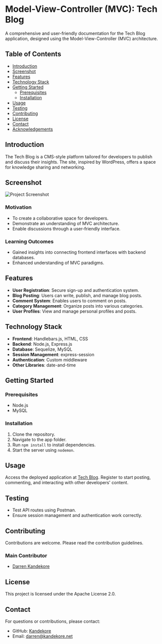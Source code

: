 # Model-View-Controller (MVC): Tech Blog

A comprehensive and user-friendly documentation for the Tech Blog application, designed using the Model-View-Controller (MVC) architecture.

## Table of Contents

- [Introduction](#introduction)
- [Screenshot](#Screenshot)
- [Features](#features)
- [Technology Stack](#technology-stack)
- [Getting Started](#getting-started)
  - [Prerequisites](#prerequisites)
  - [Installation](#installation)
- [Usage](#usage)
- [Testing](#testing)
- [Contributing](#contributing)
- [License](#license)
- [Contact](#contact)
- [Acknowledgements](#acknowledgements)

## Introduction

The Tech Blog is a CMS-style platform tailored for developers to publish and discuss their insights. The site, inspired by WordPress, offers a space for knowledge sharing and networking.

## Screenshot

![Project Screenshot](https://darrenk.uk/wp-content/uploads/2024/01/imageup.jpg)

### Motivation
- To create a collaborative space for developers.
- Demonstrate an understanding of MVC architecture.
- Enable discussions through a user-friendly interface.

### Learning Outcomes
- Gained insights into connecting frontend interfaces with backend databases.
- Enhanced understanding of MVC paradigms.

## Features

- **User Registration**: Secure sign-up and authentication system.
- **Blog Posting**: Users can write, publish, and manage blog posts.
- **Comment System**: Enables users to comment on posts.
- **Category Management**: Organize posts into various categories.
- **User Profiles**: View and manage personal profiles and posts.

## Technology Stack

- **Frontend**: Handlebars.js, HTML, CSS
- **Backend**: Node.js, Express.js
- **Database**: Sequelize, MySQL
- **Session Management**: express-session
- **Authentication**: Custom middleware
- **Other Libraries**: date-and-time

## Getting Started

### Prerequisites
- Node.js
- MySQL

### Installation
1. Clone the repository.
2. Navigate to the app folder.
3. Run `npm install` to install dependencies.
4. Start the server using `nodemon`.

## Usage

Access the deployed application at [Tech Blog](https://techblogknd.herokuapp.com/). Register to start posting, commenting, and interacting with other developers' content.

## Testing

- Test API routes using Postman.
- Ensure session management and authentication work correctly.

## Contributing

Contributions are welcome. Please read the contribution guidelines.

### Main Contributor
- [Darren Kandekore](https://github.com/kandekore)

## License

This project is licensed under the Apache License 2.0.

## Contact

For questions or contributions, please contact:

- GitHub: [Kandekore](https://github.com/Kandekore)
- Email: [darren@kandekore.net](mailto:darren@kandekore.net)

